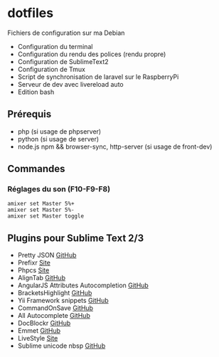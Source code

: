 dotfiles
========

Fichiers de configuration sur ma Debian

- Configuration du terminal
- Configuration du rendu des polices (rendu propre)
- Configuration de SublimeText2
- Configuration de Tmux
- Script de synchronisation de laravel sur le RaspberryPi
- Serveur de dev avec livereload auto
- Edition bash

## Prérequis

- php (si usage de phpserver)
- python (si usage de server)
- node.js npm && browser-sync, http-server (si usage de front-dev)

## Commandes

### Réglages du son (F10-F9-F8)
```shell
amixer set Master 5%+
amixer set Master 5%-
amixer set Master toggle
```

## Plugins pour Sublime Text 2/3

- Pretty JSON [GitHub](https://github.com/dzhibas/SublimePrettyJson)
- Prefixr [Site](http://wbond.net/sublime_packages/prefixr)
- Phpcs [Site](http://www.soulbroken.co.uk/code/sublimephpcs/)
- AlignTab [GitHub](https://github.com/randy3k/AlignTab)
- AngularJS Attributes Autocompletion [GitHub](https://github.com/subhaze/angularjs-attributes)
- BracketsHighlight [GitHub](https://github.com/facelessuser/BracketHighlighter)
- Yii Framework snippets [GitHub](https://github.com/dexnode/sublime-yii-snippets)
- CommandOnSave [GitHub](https://github.com/klaascuvelier/ST2-CommandOnSave)
- All Autocomplete [GitHub](https://github.com/alienhard/SublimeAllAutocomplete)
- DocBlockr [GitHub](https://github.com/spadgos/sublime-jsdocs)
- Emmet [GitHub](https://github.com/sergeche/emmet-sublime)
- LiveStyle [Site](http://livestyle.emmet.io/)
- Sublime unicode nbsp [GitHub](https://github.com/possan/sublime_unicode_nbsp)
